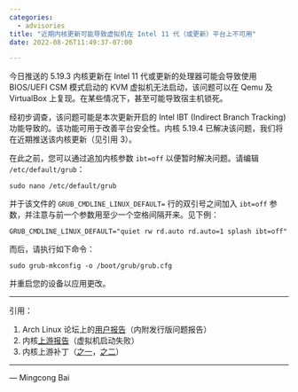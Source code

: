 ```yaml
---
categories:
  - advisories
title: "近期内核更新可能导致虚拟机在 Intel 11 代（或更新）平台上不可用"
date: 2022-08-26T11:49:37-07:00

---
```


今日推送的 5.19.3 内核更新在 Intel 11 代或更新的处理器可能会导致使用 BIOS/UEFI CSM 模式启动的 KVM 虚拟机无法启动，该问题可以在 Qemu 及 VirtualBox 上复现。在某些情况下，甚至可能导致宿主机锁死。

经初步调查，该问题可能是本次更新开启的 Intel IBT (Indirect Branch Tracking) 功能导致的。该功能可用于改善平台安全性。内核 5.19.4 已解决该问题，我们将在近期推送该内核更新（见引用 3）。

在此之前，您可以通过追加内核参数 `ibt=off` 以便暂时解决问题。请编辑 `/etc/default/grub`：

```
sudo nano /etc/default/grub
```

并于该文件的 `GRUB_CMDLINE_LINUX_DEFAULT=` 行的双引号之间加入 `ibt=off` 参数，并注意与前一个参数用至少一个空格间隔开来。见下例：

```
GRUB_CMDLINE_LINUX_DEFAULT="quiet rw rd.auto rd.auto=1 splash ibt=off"
```

而后，请执行如下命令：

```
sudo grub-mkconfig -o /boot/grub/grub.cfg
```

并重启您的设备以应用更改。

---

引用：

1. Arch Linux 论坛上的[用户报告](https://bbs.archlinux.org/viewtopic.php?id=276699)（内附发行版问题报告）
2. 内核[上游报告](https://bugzilla.kernel.org/show_bug.cgi?id=216332)（虚拟机启动失败）
3. 内核上游补丁（[之一](https://lore.kernel.org/lkml/20220823080128.867380224@linuxfoundation.org/)，[之二](https://lore.kernel.org/lkml/20220823080128.907850538@linuxfoundation.org/)）

---

— Mingcong Bai
